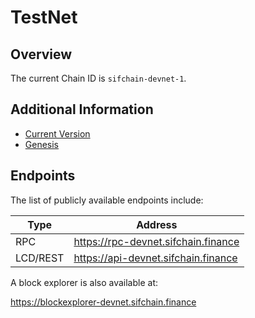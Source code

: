 # TestNet

## Overview

The current Chain ID is `sifchain-devnet-1`.

## Additional Information

* [Current Version](https://github.com/Sifchain/networks/tree/master/testnet/sifchain-devnet-1/version)
* [Genesis](https://github.com/Sifchain/networks/tree/master/testnet/sifchain-devnet-1/genesis.json.gz)

## Endpoints

The list of publicly available endpoints include:

|Type|Address|
|----|-------|
|RPC|https://rpc-devnet.sifchain.finance|
|LCD/REST|https://api-devnet.sifchain.finance|

A block explorer is also available at:

https://blockexplorer-devnet.sifchain.finance
